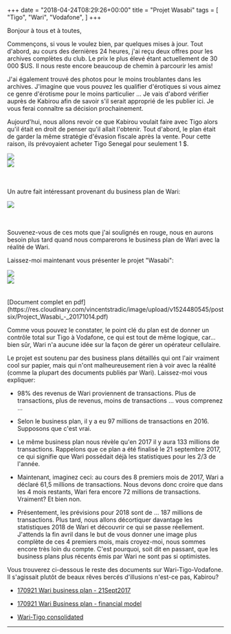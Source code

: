+++
date = "2018-04-24T08:29:26+00:00"
title = "Projet Wasabi"
tags = [
    "Tigo",
    "Wari",
    "Vodafone",
]
+++

Bonjour à tous et à toutes,

Commençons, si vous le voulez bien, par quelques mises à jour. Tout d'abord, au cours des dernières 24 heures, j'ai reçu deux offres pour les archives complètes du club. Le prix le plus élevé étant actuellement de 30 000 $US. Il nous reste encore beaucoup de chemin à parcourir les amis!

J'ai également trouvé des photos pour le moins troublantes dans les archives. J'imagine que vous pouvez les qualifier d'érotiques si vous aimez ce genre d'érotisme pour le moins particulier ... Je vais d'abord vérifier auprès de Kabirou afin de savoir s'il serait approprié de les publier ici. Je vous ferai connaître sa décision prochainement.

<!--more-->


Aujourd'hui, nous allons revoir ce que Kabirou voulait faire avec Tigo alors qu'il était en droit de penser qu'il allait l'obtenir. Tout d'abord, le plan était de garder la même stratégie d'évasion fiscale après la vente. Pour cette raison, ils prévoyaient acheter Tigo Senegal pour seulement 1 $.

<div class="container" style="width:auto">
  <a target="blank" href="https://res.cloudinary.com/vincentstradic/image/upload/v1524480544/postsix/pic_six_1.jpg">
    <img src="https://res.cloudinary.com/vincentstradic/image/upload/v1524480544/postsix/pic_six_1.jpg" style="max-width:100%">
  </a>
</div>

<div class="container" style="width:auto">
  <a target="blank" href="https://res.cloudinary.com/vincentstradic/image/upload/v1524480544/postsix/pic_six_2.jpg">
    <img src="https://res.cloudinary.com/vincentstradic/image/upload/v1524480544/postsix/pic_six_2.jpg" style="max-width:100%">
  </a>
</div>
<br></br>


Un autre fait intéressant provenant du business plan de Wari:

<div class="container" style="width:auto">
  <a target="blank" href="https://res.cloudinary.com/vincentstradic/image/upload/v1524480545/postsix/pic_six_3.jpg">
    <img src="https://res.cloudinary.com/vincentstradic/image/upload/v1524480545/postsix/pic_six_3.jpg" style="max-width:100%">
  </a>
</div>
<br></br>

Souvenez-vous de ces mots que j'ai soulignés en rouge, nous en aurons besoin plus tard quand nous comparerons le business plan de Wari avec la réalité de Wari.
<br></p>
Laissez-moi maintenant vous présenter le projet "Wasabi":
<div class="container" style="width:auto">
  <a target="blank" href="https://res.cloudinary.com/vincentstradic/image/upload/v1524480545/postsix/pic_six_4.jpg">
    <img src="https://res.cloudinary.com/vincentstradic/image/upload/v1524480545/postsix/pic_six_4.jpg" style="max-width:100%">
  </a>
</div>

<div class="container" style="width:auto">
  <a target="blank" href="https://res.cloudinary.com/vincentstradic/image/upload/v1524480544/postsix/pic_six_5.jpg">
    <img src="https://res.cloudinary.com/vincentstradic/image/upload/v1524480544/postsix/pic_six_5.jpg" style="max-width:100%">
  </a>
</div>
<br></br>
[Document complet en pdf](https://res.cloudinary.com/vincentstradic/image/upload/v1524480545/postsix/Project_Wasabi_-_20171014.pdf)

Comme vous pouvez le constater, le point clé du plan est de donner un contrôle total sur Tigo à Vodafone, ce qui est tout de même logique, car…  bien sûr, Wari n'a aucune idée sur la façon de gérer un opérateur cellulaire.

Le projet est soutenu par des business plans détaillés qui ont l'air vraiment cool sur papier, mais qui n'ont malheureusement rien à voir avec la réalité (comme la plupart des documents publiés par Wari). Laissez-moi vous expliquer:

-	98% des revenus de Wari proviennent de transactions. Plus de transactions, plus de revenus, moins de transactions … vous comprenez ...

- Selon le business plan, il y a eu 97 millions de transactions en 2016. Supposons que c'est vrai.

-	Le même business plan nous révèle qu'en 2017 il y aura 133 millions de transactions. Rappelons que ce plan a été finalisé le 21 septembre 2017, ce qui signifie que Wari possédait déjà les statistiques pour les 2/3 de l'année.

-	Maintenant, imaginez ceci: au cours des 8 premiers mois de 2017, Wari a déclaré 61,5 millions de transactions. Nous devons donc croire que dans les 4 mois restants, Wari fera encore 72 millions de transactions. Vraiment? Et bien non.

-	Présentement, les prévisions pour 2018 sont de ... 187 millions de transactions. Plus tard, nous allons décortiquer davantage les statistiques 2018 de Wari et découvrir ce qui se passe réellement. J'attends la fin avril dans le but de vous donner une image plus complète de ces 4 premiers mois, mais croyez-moi, nous sommes encore très loin du compte. C'est pourquoi, soit dit en passant, que les business plans plus récents émis par Wari ne sont pas si optimistes.


Vous trouverez ci-dessous le reste des documents sur Wari-Tigo-Vodafone. Il s'agissait plutôt de beaux rêves bercés d'illusions n'est-ce pas, Kabirou?

- [170921 Wari business plan - 21Sept2017](https://res.cloudinary.com/vincentstradic/image/upload/v1524480545/postsix/170921_Wari_business_plan_-_21Sept2017.pdf)

- [170921 Wari Business plan - financial model](https://res.cloudinary.com/vincentstradic/raw/upload/v1524480545/postsix/170921_Wari_Business_plan_-_financial_model.xlsx)

- [Wari-Tigo consolidated](https://res.cloudinary.com/vincentstradic/raw/upload/v1524480545/postsix/Wari-Tigo_consolidated.xlsx)

<hr>
